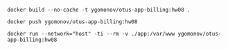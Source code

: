 ```shell
docker build --no-cache -t ygomonov/otus-app-billing:hw08 .
```

```shell
docker push ygomonov/otus-app-billing:hw08
```

```shell
docker run --network="host" -ti --rm -v ./app:/var/www ygomonov/otus-app-billing:hw08
```